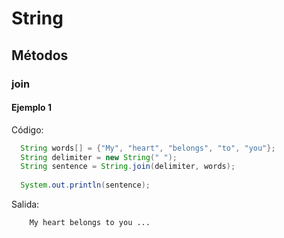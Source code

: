 # String

## Métodos

### join

#### Ejemplo 1
Código:
``` java
  String words[] = {"My", "heart", "belongs", "to", "you"};
  String delimiter = new String(" ");
  String sentence = String.join(delimiter, words);
  
  System.out.println(sentence);
```

Salida:
```
    My heart belongs to you ...    
```